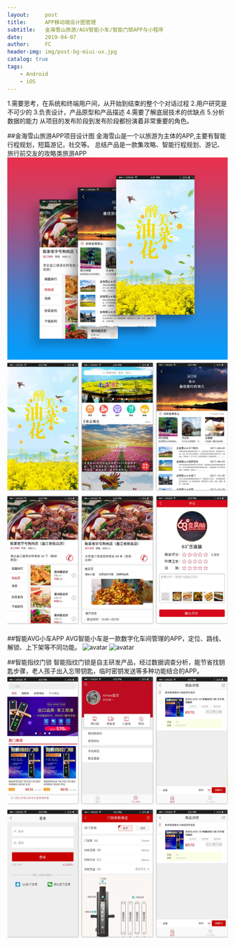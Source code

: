 ```yaml
---
layout:     post
title:      APP移动端设计图管理
subtitle:   金海雪山旅游/AGV智能小车/智能门锁APP与小程序
date:       2019-04-07
author:     FC
header-img: img/post-bg-miui-ux.jpg
catalog: true
tags:
    - Android
    - iOS
---
```


1.需要思考，在系统和终端用户间，从开始到结束的整个个对话过程
2.用户研究是不可少的
3.负责设计，产品原型和产品描述
4.需要了解底层技术的优缺点
5.分析数据的能力
从项目的发布阶段到发布阶段都扮演着非常重要的角色。

##金海雪山旅游APP项目设计图
    金海雪山是一个以旅游为主体的APP,主要有智能行程规划，短篇游记，社交等。
    总结产品是一款集攻略、智能行程规划、游记、旅行前交友的攻略类旅游APP
![avatar](/img/Jinhae-3.jpg)
![avatar](/img/Jinhae-1.jpg)
![avatar](/img/Jinhae-2.jpg)

##智能AVG小车APP
    AVG智能小车是一款数字化车间管理的APP，定位、路线、解锁、上下架等不同功能。
![avatar](/img/AGV-1.jpg)
![avatar](/img/AGV-2.jpg)

##智能指纹门锁
    智能指纹门锁是自主研发产品，经过数据调查分析，能节省找钥匙步骤，老人孩子出入忘带钥匙，临时密钥发送等多种功能结合的APP。
![avatar](/img/lgo-1.jpg)
![avatar](/img/lgo-2.jpg)